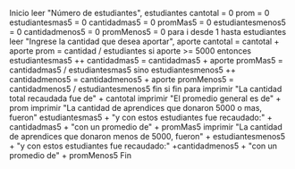 Inicio
    leer "Número de estudiantes", estudiantes
    cantotal = 0
    prom = 0
    estudiantesmas5 = 0
    cantidadmas5 = 0
    promMas5 = 0
    estudiantesmenos5 = 0
    cantidadmenos5 = 0
    promMenos5 = 0
    para i desde 1 hasta estudiantes
        leer "Ingrese la cantidad que desea aportar", aporte
        cantotal = cantotal + aporte
        prom = cantidad / estudiantes
        si aporte >= 5000 entonces
            estudiantesmas5 ++
            cantidadmas5 = cantidadmas5 + aporte
            promMas5 = cantidadmas5 / estudiantesmas5
        sino
            estudiantesmenos5 ++
            cantidadmenos5 = cantidadmenos5 + aporte
            promMenos5 = cantidadmenos5 / estudiantesmenos5
        fin si
    fin para
    imprimir "La cantidad total recaudada fue de" + cantotal
    imprimir "El promedio general es de" + prom
    imprimir "La cantidad de aprendices que donaron 5000 o mas, fueron" estudiantesmas5 + "y con estos estudiantes fue recaudado:" + cantidadmas5 + "con un promedio de" + promMas5
    imprimir "La cantidad de aprendices que donaron menos de 5000, fueron" + estudiantesmenos5 + "y con estos estudiantes fue recaudado:" +cantidadmenos5 + "con un promedio de" + promMenos5
Fin